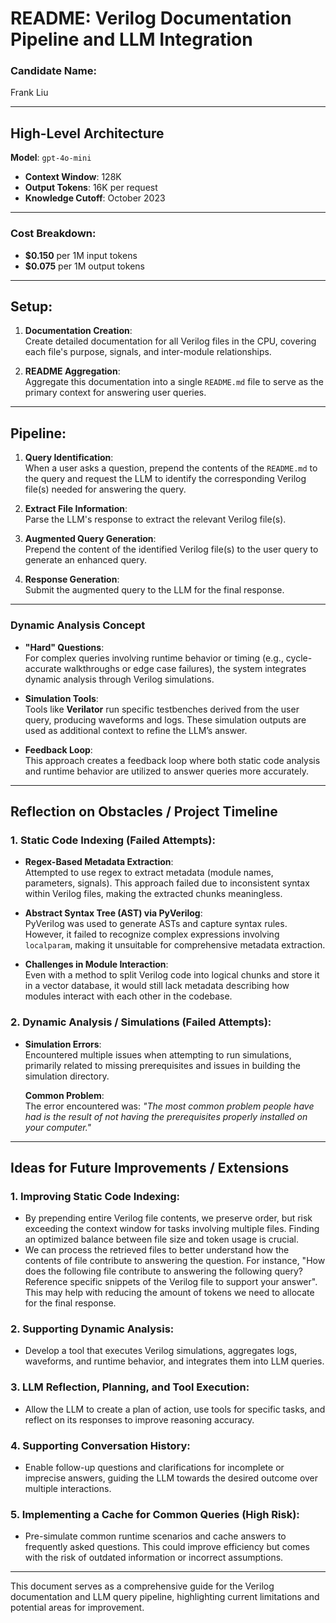 # README: Verilog Documentation Pipeline and LLM Integration

### Candidate Name:
Frank Liu

---

## High-Level Architecture

**Model**: `gpt-4o-mini`  
- **Context Window**: 128K  
- **Output Tokens**: 16K per request  
- **Knowledge Cutoff**: October 2023

---

### Cost Breakdown:
- **$0.150** per 1M input tokens
- **$0.075** per 1M output tokens

---

## Setup:

1. **Documentation Creation**:  
   Create detailed documentation for all Verilog files in the CPU, covering each file's purpose, signals, and inter-module relationships.
   
2. **README Aggregation**:  
   Aggregate this documentation into a single `README.md` file to serve as the primary context for answering user queries.

---

## Pipeline:

1. **Query Identification**:  
   When a user asks a question, prepend the contents of the `README.md` to the query and request the LLM to identify the corresponding Verilog file(s) needed for answering the query.

2. **Extract File Information**:  
   Parse the LLM's response to extract the relevant Verilog file(s).

3. **Augmented Query Generation**:  
   Prepend the content of the identified Verilog file(s) to the user query to generate an enhanced query.

4. **Response Generation**:  
   Submit the augmented query to the LLM for the final response.

---

### Dynamic Analysis Concept

- **"Hard" Questions**:  
  For complex queries involving runtime behavior or timing (e.g., cycle-accurate walkthroughs or edge case failures), the system integrates dynamic analysis through Verilog simulations.
  
- **Simulation Tools**:  
  Tools like **Verilator** run specific testbenches derived from the user query, producing waveforms and logs. These simulation outputs are used as additional context to refine the LLM’s answer.

- **Feedback Loop**:  
  This approach creates a feedback loop where both static code analysis and runtime behavior are utilized to answer queries more accurately.

---

## Reflection on Obstacles / Project Timeline

### 1. **Static Code Indexing (Failed Attempts)**:
- **Regex-Based Metadata Extraction**:  
  Attempted to use regex to extract metadata (module names, parameters, signals). This approach failed due to inconsistent syntax within Verilog files, making the extracted chunks meaningless.
  
- **Abstract Syntax Tree (AST) via PyVerilog**:  
  PyVerilog was used to generate ASTs and capture syntax rules. However, it failed to recognize complex expressions involving `localparam`, making it unsuitable for comprehensive metadata extraction.

- **Challenges in Module Interaction**:  
  Even with a method to split Verilog code into logical chunks and store it in a vector database, it would still lack metadata describing how modules interact with each other in the codebase.

### 2. **Dynamic Analysis / Simulations (Failed Attempts)**:
- **Simulation Errors**:  
  Encountered multiple issues when attempting to run simulations, primarily related to missing prerequisites and issues in building the simulation directory.
  
  **Common Problem**:  
  The error encountered was: _"The most common problem people have had is the result of not having the prerequisites properly installed on your computer."_

---

## Ideas for Future Improvements / Extensions

### 1. **Improving Static Code Indexing**:
- By prepending entire Verilog file contents, we preserve order, but risk exceeding the context window for tasks involving multiple files. Finding an optimized balance between file size and token usage is crucial.
- We can process the retrieved files to better understand how the contents of file contribute to answering the question. For instance, "How does the following file contribute to answering the following query? Reference specific snippets of the Verilog file to support your answer". This may help with reducing the amount of tokens we need to allocate for the final response.

### 2. **Supporting Dynamic Analysis**:
- Develop a tool that executes Verilog simulations, aggregates logs, waveforms, and runtime behavior, and integrates them into LLM queries.

### 3. **LLM Reflection, Planning, and Tool Execution**:
- Allow the LLM to create a plan of action, use tools for specific tasks, and reflect on its responses to improve reasoning accuracy.

### 4. **Supporting Conversation History**:
- Enable follow-up questions and clarifications for incomplete or imprecise answers, guiding the LLM towards the desired outcome over multiple interactions.

### 5. **Implementing a Cache for Common Queries (High Risk)**:
- Pre-simulate common runtime scenarios and cache answers to frequently asked questions. This could improve efficiency but comes with the risk of outdated information or incorrect assumptions.

---

This document serves as a comprehensive guide for the Verilog documentation and LLM query pipeline, highlighting current limitations and potential areas for improvement.
